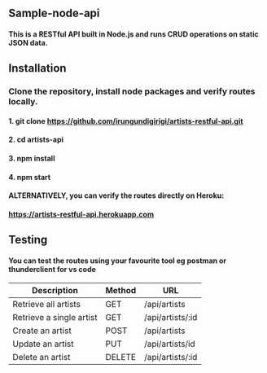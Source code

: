 ## **Sample-node-api**
#### This is a RESTful API built in Node.js and runs CRUD operations on static JSON data.

## Installation
### Clone the repository, install node packages and verify routes locally.
#### 1. git clone https://github.com/irungundigirigi/artists-restful-api.git
#### 2. cd artists-api
#### 3. npm install
#### 4. npm start

#### ALTERNATIVELY, you can verify the routes directly on Heroku:
#### https://artists-restful-api.herokuapp.com
## Testing
#### You can test the routes using your favourite tool eg postman or thunderclient for vs code

Description             |Method | URL
------------------------|-------|-----
Retrieve all artists    | GET   | /api/artists
Retrieve a single artist| GET   | /api/artists/:id
Create an artist        | POST  | /api/artists
Update an artist        | PUT   | /api/artists/id
Delete an artist        | DELETE| /api/artists/:id

